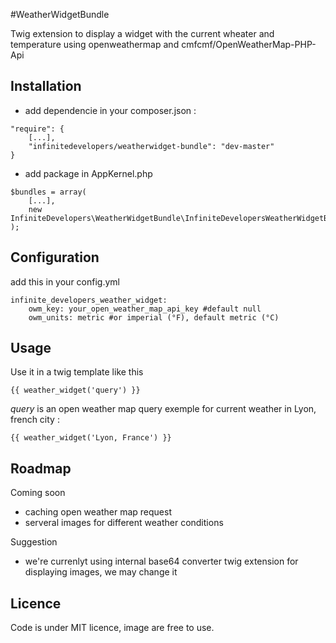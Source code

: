 #WeatherWidgetBundle

Twig extension to display a widget with the current wheater and temperature using openweathermap and cmfcmf/OpenWeatherMap-PHP-Api

## Installation 
* add dependencie in your composer.json :
```
"require": {
	[...],
    "infinitedevelopers/weatherwidget-bundle": "dev-master"
}
```

* add package in AppKernel.php
```
$bundles = array(
	[...],
    new InfiniteDevelopers\WeatherWidgetBundle\InfiniteDevelopersWeatherWidgetBundle()
);
```

## Configuration

add this in your config.yml
```
infinite_developers_weather_widget: 
    owm_key: your_open_weather_map_api_key #default null
    owm_units: metric #or imperial (°F), default metric (°C)
```

## Usage

Use it in a twig template like this
```
{{ weather_widget('query') }}

```

*query* is an open weather map query exemple for current weather in Lyon, french city :

```
{{ weather_widget('Lyon, France') }}

```

## Roadmap

Coming soon
* caching open weather map request
* serveral images for different weather conditions

Suggestion
* we're currenlyt using internal base64 converter twig extension for displaying images, we may change it

## Licence
Code is under MIT licence, image are free to use.

